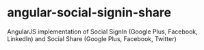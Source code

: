 # angular-social-signin-share
AngularJS implementation of Social SignIn (Google Plus, Facebook, LinkedIn) and Social Share (Google Plus, Facebook, Twitter)

